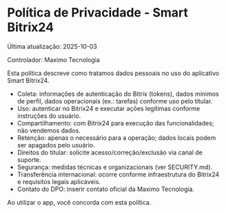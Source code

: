 # Política de Privacidade - Smart Bitrix24

Última atualização: 2025-10-03

Controlador: Maximo Tecnologia

Esta política descreve como tratamos dados pessoais no uso do aplicativo Smart Bitrix24.

- Coleta: informações de autenticação do Bitrix (tokens), dados mínimos de perfil, dados operacionais (ex.: tarefas) conforme uso pelo titular.
- Uso: autenticar no Bitrix24 e executar ações legítimas conforme instruções do usuário.
- Compartilhamento: com Bitrix24 para execução das funcionalidades; não vendemos dados.
- Retenção: apenas o necessário para a operação; dados locais podem ser apagados pelo usuário.
- Direitos do titular: solicite acesso/correção/exclusão via canal de suporte.
- Segurança: medidas técnicas e organizacionais (ver SECURITY.md).
- Transferência internacional: ocorre conforme infraestrutura do Bitrix24 e requisitos legais aplicáveis.
- Contato do DPO: inserir contato oficial da Maximo Tecnologia.

Ao utilizar o app, você concorda com esta política.